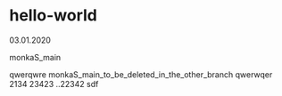 # hello-world
03.01.2020

monkaS_main







qwerqwre
monkaS_main_to_be_deleted_in_the_other_branch
qwerwqer
2134
23423
..22342
sdf
